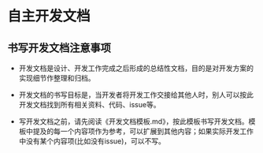 # 自主开发文档

## 书写开发文档注意事项

- 开发文档是设计、开发工作完成之后形成的总结性文档，目的是对开发方案的实现细节作整理和归档。

- 开发文档的书写目标是，当开发者将开发工作交接给其他人时，别人可以按此开发文档找到所有相关资料、代码、issue等。

- 写开发文档之前，请先阅读《开发文档模板.md》，按此模板书写开发文档。模板中提及的每一个内容项作为参考，可以扩展到其他内容；如果实际开发工作中没有某个内容项(比如没有issue)，可以不写。